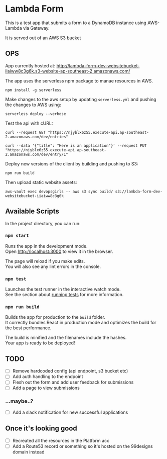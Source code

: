 # Lambda Form

This is a test app that submits a form to a DynamoDB instance using AWS-Lambda via Gateway.

It is served out of an AWS S3 bucket

## OPS

App currently hosted at: http://lambda-form-dev-websitebucket-iiaiww8c3g6k.s3-website-ap-southeast-2.amazonaws.com/

The app uses the serverless npm package to manae resources in AWS.

```shell
npm install -g serverless
```

Make changes to the aws setup by updating `serverless.yml` and pushing the changes to AWS using:

`serverless deploy --verbose`

Test the api with cURL:

```shell
curl --request GET "https://njyblx6z55.execute-api.ap-southeast-2.amazonaws.com/dev/entries"

curl --data '{"title": "Here is an application"}' --request PUT "https://njyblx6z55.execute-api.ap-southeast-2.amazonaws.com/dev/entry/1"

```

Deploy new versions of the client by building and pushing to S3:

```shell
npm run build
```

Then upload static website assets:

```shell
aws-vault exec devopsgirls -- aws s3 sync build/ s3://lambda-form-dev-websitebucket-iiaiww8c3g6k
```

## Available Scripts

In the project directory, you can run:

### `npm start`

Runs the app in the development mode.<br>
Open [http://localhost:3000](http://localhost:3000) to view it in the browser.

The page will reload if you make edits.<br>
You will also see any lint errors in the console.

### `npm test`

Launches the test runner in the interactive watch mode.<br>
See the section about [running tests](https://facebook.github.io/create-react-app/docs/running-tests) for more information.

### `npm run build`

Builds the app for production to the `build` folder.<br>
It correctly bundles React in production mode and optimizes the build for the best performance.

The build is minified and the filenames include the hashes.<br>
Your app is ready to be deployed!

## TODO

- [ ] Remove hardcoded config (api endpoint, s3 bucket etc)
- [ ] Add auth handling to the endpoint
- [ ] Flesh out the form and add user feedback for submissions
- [ ] Add a page to view submissions

### ...maybe..?

- [ ] Add a slack notification for new successful applications

## Once it's looking good

- [ ] Recreated all the resources in the Platform acc
- [ ] Add a Route53 record or something so it's hosted on the 99designs domain instead

